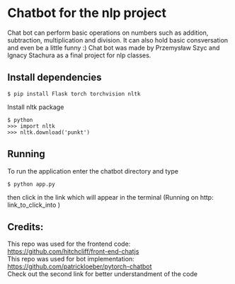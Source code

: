 # Chatbot for the nlp project
Chat bot can perform basic operations on numbers such as addition, subtraction, multiplication and division. It can also hold basic consversation and even be a little funny :)
Chat bot was made by Przemysław Szyc and Ignacy Stachura as a final project for nlp classes.  
## Install dependencies
```
$ pip install Flask torch torchvision nltk
```
Install nltk package
```
$ python
>>> import nltk
>>> nltk.download('punkt')
```
## Running
To run the application enter the chatbot directory and type 
```
$ python app.py
```
then click in the link which will appear in the terminal (Running on http: link_to_click_into )

## Credits:
This repo was used for the frontend code:
https://github.com/hitchcliff/front-end-chatjs </br>
This repo was used for bot implementation:
https://github.com/patrickloeber/pytorch-chatbot </br>
Check out the second link for better understandment of the code
